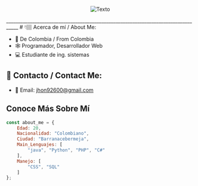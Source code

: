 <p align="center">
  <img src="https://media.tenor.com/QXVs4QWLlzkAAAAC/spider-man.gif" alt="Texto" />
</p>
___________________________________________________________________________________
# 👇🏽 Acerca de mí / About Me:

- 🧭 De Colombia / From Colombia
- 🕸 Programador, Desarrollador Web
- 💻 Estudiante de ing. sistemas

## 🔗 Contacto / Contact Me:

- 📧 Email: [jhon92600@gmail.com](jhon92600@gmail.com)

## Conoce Más Sobre Mí

```javascript
const about_me = {
    Edad: 20,
    Nacionalidad: "Colombiano",
    Ciudad: "Barranacebermeja",
    Main_Lenguajes: [
        "java", "Python", "PHP", "C#"
    ],
    Manejo: [
        "CSS", "SQL"
    ]
};

